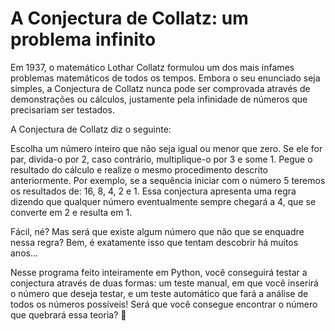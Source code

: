 # A Conjectura de Collatz: um problema infinito

Em 1937, o matemático Lothar Collatz formulou um dos mais infames problemas matemáticos de todos os tempos. Embora o seu enunciado seja simples, a Conjectura de Collatz nunca pode ser comprovada através de demonstrações ou cálculos, justamente pela infinidade de números que precisariam ser testados.

A Conjectura de Collatz diz o seguinte:

Escolha um número inteiro que não seja igual ou menor que zero. Se ele for par, divida-o por 2, caso contrário, multiplique-o por 3 e some 1. Pegue o resultado do cálculo e realize o mesmo procedimento descrito anteriormente. Por exemplo, se a sequência iniciar com o número 5 teremos os resultados de: 16, 8, 4, 2 e 1. Essa conjectura apresenta uma regra dizendo que qualquer número eventualmente sempre chegará a 4, que se converte em 2 e resulta em 1.
 
Fácil, né? Mas será que existe algum número que não que se enquadre nessa regra? Bem, é exatamente isso que tentam descobrir há muitos anos...

Nesse programa feito inteiramente em Python, você conseguirá testar a conjectura através de duas formas: um teste manual, em que você inserirá o número que deseja testar, e um teste automático que fará a análise de todos os números possíveis! Será que você consegue encontrar o número que quebrará essa teoria? 🤔
